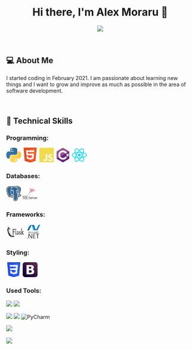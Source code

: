 <h1 align="center">Hi there, I'm Alex Moraru 👋</h1>

<p align="center"> 
 <a href="https://github.com/AlexMoraru97" alt="AlexMoraru97's github">
   <img src="https://img.shields.io/badge/-@AlexMoraru97-%23181717?style=flat-square&logo=github" />
 </a>
</p>

<br />

## 💻 About Me 

I started coding in February 2021. I am passionate about learning new things and I want to grow and improve as much as possible in the area of software development.

<br />

## 💼 Technical Skills

### Programming:
<p align="left">
  	<img src="https://raw.githubusercontent.com/AlexMoraru97/AlexMoraru97/main/assets/python.svg" alt="python" width="40" height="40"/>
    <img src="https://raw.githubusercontent.com/AlexMoraru97/AlexMoraru97/main/assets/html.svg" alt="html" width="40" height="40"/>
    <img src="https://raw.githubusercontent.com/AlexMoraru97/AlexMoraru97/main/assets/javascript.svg" alt="javascript" width="40" height="40"/>
    <img src="https://raw.githubusercontent.com/AlexMoraru97/AlexMoraru97/main/assets/csharp.svg" alt="csharp" width="40" height="40"/>
    <img src="https://raw.githubusercontent.com/AlexMoraru97/AlexMoraru97/main/assets/react.svg" alt="react" width="40" height="40"/>
</p>

### Databases:
<p align="left">
  	<img src="https://raw.githubusercontent.com/AlexMoraru97/AlexMoraru97/main/assets/postgresql.svg" alt="postgresql" width="40" height="40"/>
    <img src="https://raw.githubusercontent.com/AlexMoraru97/AlexMoraru97/main/assets/sql-server.svg" alt="sql-server" width="40" height="40"/>
</p>

### Frameworks:
<p align="left">
  	<img src="https://raw.githubusercontent.com/AlexMoraru97/AlexMoraru97/main/assets/flask.svg" alt="flask" width="50" height="40"/>
    <img src="https://raw.githubusercontent.com/AlexMoraru97/AlexMoraru97/main/assets/dotnet.svg" alt="dotnet" width="40" height="40"/>
</p>

### Styling:
<p align="left">
  	<img src="https://raw.githubusercontent.com/AlexMoraru97/AlexMoraru97/main/assets/css.svg" alt="css" width="40" height="40"/>
    <img src="https://raw.githubusercontent.com/AlexMoraru97/AlexMoraru97/main/assets/bootstrap.svg" alt="bootstrap" width="40" height="40"/>
</p>

### Used Tools:

![](https://img.shields.io/badge/Git-informational?style=flat&logo=Git&color=3d2d00)
![](https://img.shields.io/badge/GitHub-informational?style=flat&logo=GitHub&color=181717)

![](https://img.shields.io/badge/Visual%20Studio%20Code-informational?style=flat&logo=Visual%20Studio%20Code&color=00a1f1)
![](https://img.shields.io/badge/Visual%20Studio-informational?style=flat&logo=Visual%20Studio&color=783bd2)
![PyCharm](https://img.shields.io/badge/PyCharm-143?style=flat&logo=pycharm&logoColor=black&color=black&labelColor=green)

![](https://img.shields.io/badge/Postman-informational?style=flat&logo=Postman&color=ef5b25)

![](https://img.shields.io/badge/Heroku-informational?style=flat&logo=Heroku&color=430098)

